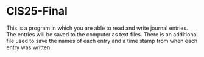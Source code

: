 # CIS25-Final

This is a program in which you are able to read and write journal entries.
The entries will be saved to the computer as text files.
There is an additional file used to save the names of each entry and a time stamp from when each entry was written.
